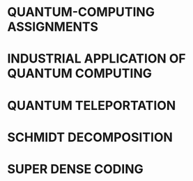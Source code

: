 # QUANTUM-COMPUTING ASSIGNMENTS
# INDUSTRIAL APPLICATION OF QUANTUM COMPUTING
# QUANTUM TELEPORTATION
# SCHMIDT DECOMPOSITION
# SUPER DENSE CODING
